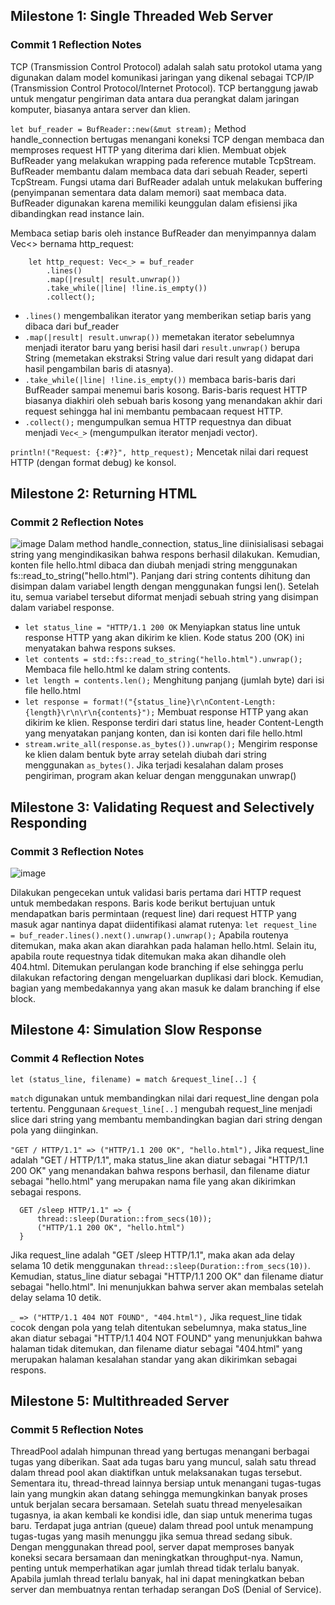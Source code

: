 ## Milestone 1: Single Threaded Web Server
### Commit 1 Reflection Notes

TCP (Transmission Control Protocol) adalah salah satu protokol utama yang digunakan dalam model komunikasi jaringan yang dikenal sebagai TCP/IP (Transmission Control Protocol/Internet Protocol).
TCP bertanggung jawab untuk mengatur pengiriman data antara dua perangkat dalam jaringan komputer, biasanya antara server dan klien.

`let buf_reader = BufReader::new(&mut stream);` Method handle_connection bertugas menangani koneksi TCP dengan membaca dan memproses request HTTP yang diterima dari klien.
Membuat objek BufReader yang melakukan wrapping pada reference mutable TcpStream.
BufReader membantu dalam membaca data dari sebuah Reader, seperti TcpStream.
Fungsi utama dari BufReader adalah untuk melakukan buffering (penyimpanan sementara data dalam memori) saat membaca data.
BufReader digunakan karena memiliki keunggulan dalam efisiensi jika dibandingkan read instance lain.

Membaca setiap baris oleh instance BufReader dan menyimpannya dalam Vec<> bernama http_request:
```
    let http_request: Vec<_> = buf_reader
        .lines()
        .map(|result| result.unwrap())
        .take_while(|line| !line.is_empty())
        .collect();
```
- ```.lines()``` mengembalikan iterator yang memberikan setiap baris yang dibaca dari buf_reader
- ```.map(|result| result.unwrap())``` memetakan iterator sebelumnya menjadi iterator baru yang berisi hasil dari ```result.unwrap()``` berupa String (memetakan ekstraksi String value dari result yang didapat dari hasil pengambilan baris di atasnya).
- ```.take_while(|line| !line.is_empty())``` membaca baris-baris dari BufReader sampai menemui baris kosong. Baris-baris request HTTP biasanya diakhiri oleh sebuah baris kosong yang menandakan akhir dari request sehingga  hal ini membantu pembacaan request HTTP.
- ```.collect();``` mengumpulkan semua HTTP requestnya dan dibuat menjadi ```Vec<_>``` (mengumpulkan iterator menjadi vector).

`println!("Request: {:#?}", http_request);` Mencetak nilai dari request HTTP (dengan format debug) ke konsol.

## Milestone 2: Returning HTML
### Commit 2 Reflection Notes
![image](https://github.com/ariananurlayla/advprog-module6/assets/117559846/81cef064-8179-452e-b6ee-e4d21ce126ff)
Dalam method handle_connection, status_line diinisialisasi sebagai string yang mengindikasikan bahwa respons berhasil dilakukan. Kemudian, konten file hello.html dibaca dan diubah menjadi string menggunakan fs::read_to_string("hello.html"). Panjang dari string contents dihitung dan disimpan dalam variabel length dengan menggunakan fungsi len(). Setelah itu, semua variabel tersebut diformat menjadi sebuah string yang disimpan dalam variabel response.
- `let status_line = "HTTP/1.1 200 OK` Menyiapkan status line untuk response HTTP yang akan dikirim ke klien. Kode status 200 (OK) ini menyatakan bahwa respons sukses.
- `let contents = std::fs::read_to_string("hello.html").unwrap();` Membaca  file hello.html ke dalam string contents.
- `let length = contents.len();` Menghitung panjang (jumlah byte) dari isi file hello.html
- `let response = format!("{status_line}\r\nContent-Length: {length}\r\n\r\n{contents}");` Membuat response HTTP yang akan dikirim ke klien. Response terdiri dari status line, header Content-Length yang menyatakan panjang konten, dan isi konten dari file hello.html
- `stream.write_all(response.as_bytes()).unwrap();` Mengirim response ke klien dalam bentuk byte array setelah diubah dari string menggunakan `as_bytes()`. Jika terjadi kesalahan dalam proses pengiriman, program akan keluar dengan menggunakan unwrap()

## Milestone 3: Validating Request and Selectively Responding
### Commit 3 Reflection Notes
![image](https://github.com/ariananurlayla/advprog-module6/assets/117559846/6cdce661-e8c0-49d4-9ed7-68350bfc168b)

Dilakukan pengecekan untuk validasi baris pertama dari HTTP request untuk membedakan respons.
Baris kode berikut bertujuan untuk mendapatkan baris permintaan (request line) dari request HTTP yang masuk agar nantinya dapat diidentifikasi alamat rutenya:
`let request_line = buf_reader.lines().next().unwrap().unwrap();`
Apabila routenya ditemukan, maka akan akan diarahkan pada halaman hello.html. Selain itu, apabila route requestnya tidak ditemukan maka akan dihandle oleh 404.html.
Ditemukan perulangan kode branching if else sehingga perlu dilakukan refactoring dengan mengeluarkan duplikasi dari block. Kemudian, bagian yang membedakannya yang akan masuk ke dalam branching if else block.

## Milestone 4: Simulation Slow Response
### Commit 4 Reflection Notes
`let (status_line, filename) = match &request_line[..] {`

`match` digunakan untuk membandingkan nilai dari request_line dengan pola tertentu.
Penggunaan `&request_line[..]` mengubah request_line menjadi slice dari string yang membantu membandingkan bagian dari string dengan pola yang diinginkan.

`"GET / HTTP/1.1" => ("HTTP/1.1 200 OK", "hello.html"),` Jika request_line adalah "GET / HTTP/1.1", maka status_line akan diatur sebagai "HTTP/1.1 200 OK" yang menandakan bahwa respons berhasil, dan filename diatur sebagai "hello.html" yang merupakan nama file yang akan dikirimkan sebagai respons.

``` 
  GET /sleep HTTP/1.1" => {
      thread::sleep(Duration::from_secs(10));
      ("HTTP/1.1 200 OK", "hello.html")
  }
```

Jika request_line adalah "GET /sleep HTTP/1.1", maka akan ada delay selama 10 detik menggunakan `thread::sleep(Duration::from_secs(10))`. Kemudian, status_line diatur sebagai "HTTP/1.1 200 OK" dan filename diatur sebagai "hello.html". Ini menunjukkan bahwa server akan membalas setelah delay selama 10 detik.

`_ => ("HTTP/1.1 404 NOT FOUND", "404.html"),` Jika request_line tidak cocok dengan pola yang telah ditentukan sebelumnya, maka status_line akan diatur sebagai "HTTP/1.1 404 NOT FOUND" yang menunjukkan bahwa halaman tidak ditemukan, dan filename diatur sebagai "404.html" yang merupakan halaman kesalahan standar yang akan dikirimkan sebagai respons.

## Milestone 5: Multithreaded Server
### Commit 5 Reflection Notes
ThreadPool adalah himpunan thread yang bertugas menangani berbagai tugas yang diberikan.
Saat ada tugas baru yang muncul, salah satu thread dalam thread pool akan diaktifkan untuk melaksanakan tugas tersebut.
Sementara itu, thread-thread lainnya bersiap untuk menangani tugas-tugas lain yang mungkin akan datang sehingga memungkinkan banyak proses untuk berjalan secara bersamaan.
Setelah suatu thread menyelesaikan tugasnya, ia akan kembali ke kondisi idle, dan siap untuk menerima tugas baru.
Terdapat juga antrian (queue) dalam thread pool untuk menampung tugas-tugas yang masih menunggu jika semua thread sedang sibuk.
Dengan menggunakan thread pool, server dapat memproses banyak koneksi secara bersamaan dan meningkatkan throughput-nya.
Namun, penting untuk memperhatikan agar jumlah thread tidak terlalu banyak.
Apabila jumlah thread terlalu banyak, hal ini dapat meningkatkan beban server dan membuatnya rentan terhadap serangan DoS (Denial of Service).
